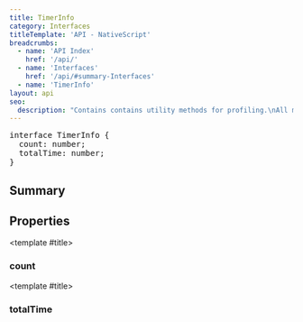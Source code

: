 ```yaml
---
title: TimerInfo
category: Interfaces
titleTemplate: 'API - NativeScript'
breadcrumbs: 
  - name: 'API Index'
    href: '/api/'
  - name: 'Interfaces'
    href: '/api/#summary-Interfaces'
  - name: 'TimerInfo'
layout: api
seo:
  description: "Contains contains utility methods for profiling.\nAll methods in this module are experimental and may be changed in a non-major version."
---
```


<!-- This page is auto generated, do not edit manually. -->
<!-- Run "yarn generate:api-docs" to regenerate -->

<script setup lang="ts">
  import { provide } from "vue";
  import API_DATA from "./TimerInfo.data.json";
  
  provide('API_DATA', API_DATA);
</script>

<APIRefHierarchy v-once />

<pre class="not-prose [&_a]:text-blue-400 [&_a]:no-underline">interface TimerInfo {
  count: number;
  totalTime: number;
}</pre>

<APIRefComment commentBase64="eyJibG9ja1RhZ3MiOltdLCJtb2RpZmllclRhZ3MiOnt9LCJzdW1tYXJ5IjpbeyJraW5kIjoidGV4dCIsInRleHQiOiJDb250YWlucyBjb250YWlucyB1dGlsaXR5IG1ldGhvZHMgZm9yIHByb2ZpbGluZy5cbkFsbCBtZXRob2RzIGluIHRoaXMgbW9kdWxlIGFyZSBleHBlcmltZW50YWwgYW5kIG1heSBiZSBjaGFuZ2VkIGluIGEgbm9uLW1ham9yIHZlcnNpb24uIn1dfQ==" v-once />

## <Heading ignore>Summary</Heading>

<APIRefSummary v-once />

## Properties

<div class="">

<APIRef for="2388" v-once>

<template #title>

### count

</template>

</APIRef>

</div>

<div class="">

<APIRef for="2387" v-once>

<template #title>

### totalTime

</template>

</APIRef>

</div>
